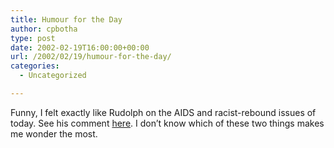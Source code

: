 ```yaml
---
title: Humour for the Day
author: cpbotha
type: post
date: 2002-02-19T16:00:00+00:00
url: /2002/02/19/humour-for-the-day/
categories:
  - Uncategorized

---
```

Funny, I felt exactly like Rudolph on the AIDS and racist-rebound issues of today. See his comment [here][1]. I don&#8217;t know which of these two things makes me wonder the most.

 [1]: http://www.livejournal.com/talkpost.bml?journal=rvdmerwe&itemid=3800